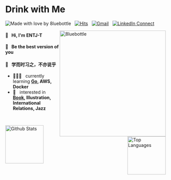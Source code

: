 # Drink with Me

![Made with love by 8luebottle](https://img.shields.io/badge/Made%20with%20%E2%9D%A4%EF%B8%8Fby-%208luebottle%20-blue) &nbsp;
[![Hits](https://hits.seeyoufarm.com/api/count/incr/badge.svg?url=https%3A%2F%2Fgithub.com%2F8luebottle%2F8luebottle)](https://hits.seeyoufarm.com)  &nbsp;
[![Gmail](https://img.shields.io/badge/%20-Send%20Mail-black?color=14171A&labelColor=ef5350&logo=gmail&logoColor=ffffff)](mailto:itbiz.irs@gmail.com?subject=From%20GitHub&body=Hi,%208luebottle.%20Found%20you%20from%20GitHub.) &nbsp;
[![LinkedIn Connect](https://img.shields.io/badge/%20-LinkedIn-black?color=0E76A8&labelColor=FFFFFF&logo=linkedin&logoColor=0E76A8)](https://www.linkedin.com/in/irentre/) 

<img width="333" alt="8luebottle" align="right" src="https://user-images.githubusercontent.com/48475824/87215634-674d5c80-c373-11ea-841f-23a8596db286.gif">

#### 🙌  &nbsp; Hi, I'm ENTJ-T
#### 📣  &nbsp; Be the best version of you
#### 📣  &nbsp; 学而时习之，不亦说乎


* 👩🏻‍💻  &nbsp; currently learning **[Go](https://github.com/8luebottle/8luebottle/wiki/Go), AWS, Docker**
* 💜 &nbsp; interested in **[Book](https://github.com/8luebottle/Dev-Bookshelf), Illustration, International Relations, Jazz**
<br>

<p>
  <img height="120" align="left" alt="Github Stats" src="https://github-readme-stats.vercel.app/api?username=8luebottle&hide_title=true&hide=contribs&show_icons=true&count_private=true&include_all_commits=true&theme=algolia">
  <img height="120" align="right" alt="Top Languages" src="https://github-readme-stats.vercel.app/api/top-langs/?username=8luebottle&hide_title=true&hide=html,css&layout=compact&theme=algolia">
</p>
